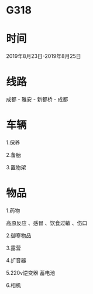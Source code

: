 # G318

# 时间

2019年8月23日-2019年8月25日


# 线路

成都 - 雅安 - 新都桥 - 成都

# 车辆

1.保养

2.备胎

3.置物架

# 物品

1.药物

高原反应 、感冒 、饮食过敏 、伤口

2.御寒物品

3.露营

4.扩音器

5.220v逆变器 蓄电池

6.相机


